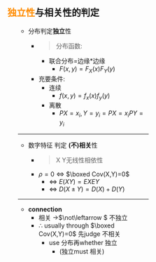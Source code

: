 <div style="float: left; width: 64%; padding: 1%;">

## <span style="color:darkorange;">独立性</span>与相关性的判定

<ul>

*   分布判定**独立**性
    *   >分布函数: 
        *   联合分布=边缘*边缘
            *   $F(x,y)=F_X(x)F_Y(y)$
    *   充要条件:
        *   连续    
            * $f(x,y)=f_x(x)f_y(y)$
        *   离散
            *   $P{X=x_i, Y=y_i}=P{X=x_i}P{Y=y_i}$
---
*   数字特征 判定 **(不)相关**性
    *   >X Y无线性相依性
    *   $\rho=0$ $\Leftrightarrow$ $\boxed Cov(X,Y)=0$
        *   $\Leftrightarrow$ $E(XY)=EXEY$
        *   $\Leftrightarrow$ $D(X \pm Y)=D(X)+D(Y)$
---
*   **connection**
     *    相关 $\rightarrow$$\not\leftarrow $ 不独立
     *    ∴ usually through $\boxed Cov(X,Y)=0$ 先judge 不相关
          *  use 分布再whether 独立
             *  (独立must 相关)
  

</ul>

</ul>
</div>
<div style="float: right; width: 26%; padding: 1%;">

</div>
<div style="clear: both;"></div>
